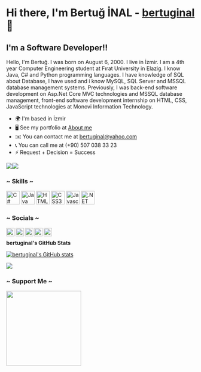 Hi there, I'm Bertuğ İNAL - [bertuginal][website]👋
=============================

I'm a Software Developer!!
-----------------------------

Hello, I'm Bertuğ. I was born on August 6, 2000. I live in İzmir. I am a 4th year Computer Engineering student at Fırat University in Elazig. I know Java, C# and Python programming languages. I have knowledge of SQL about Database, I have used and i know MySQL, SQL Server and MSSQL database management systems. Previously, I was back-end software development on Asp.Net Core MVC technologies and MSSQL database management, front-end software development internship on HTML, CSS, JavaScript technologies at Monovi Information Technology.

* 🌍  I'm based in İzmir
* 🖥️  See my portfolio at [About me](http://bertuginal.github.io/)
* ✉️  You can contact me at [bertuginal@yahoo.com](mailto:bertuginal@yahoo.com)
* 📞  You can call me at (+90) 507 038 33 23
* ⚡  Request + Decision = Success

<a href="https://twitter.com/bertug_inall" target="_blank" rel="noreferrer"><img
src="https://img.shields.io/twitter/follow/bertug_inall?logo=twitter&style=for-the-badge&color=0891b2&labelColor=1c1917"
/></a><a href="https://www.github.com/bertuginal" target="_blank" rel="noreferrer"><img
src="https://img.shields.io/github/followers/bertuginal?logo=github&style=for-the-badge&color=0891b2&labelColor=1c1917" /></a>

### ~ Skills ~

<p align="left">
<a href="https://docs.microsoft.com/en-us/dotnet/csharp/" target="_blank" rel="noreferrer"><img src="https://raw.githubusercontent.com/danielcranney/readme-generator/main/public/icons/skills/csharp-colored.svg" width="36" height="36" alt="C#" /></a>
<a href="https://www.oracle.com/java/" target="_blank" rel="noreferrer"><img src="https://raw.githubusercontent.com/danielcranney/readme-generator/main/public/icons/skills/java-colored.svg" width="36" height="36" alt="Java" /></a>  
<a href="https://developer.mozilla.org/en-US/docs/Glossary/HTML5" target="_blank" rel="noreferrer"><img src="https://raw.githubusercontent.com/danielcranney/readme-generator/main/public/icons/skills/html5-colored.svg" width="36" height="36" alt="HTML5" /></a> 
<a href="https://www.w3.org/TR/CSS/#css" target="_blank" rel="noreferrer"><img src="https://raw.githubusercontent.com/danielcranney/readme-generator/main/public/icons/skills/css3-colored.svg" width="36" height="36" alt="CSS3" /></a> 
<a href="https://developer.mozilla.org/en-US/docs/Web/JavaScript" target="_blank" rel="noreferrer"><img src="https://raw.githubusercontent.com/danielcranney/readme-generator/main/public/icons/skills/javascript-colored.svg" width="36" height="36" alt="Javascript" /></a> 
<a href="https://dotnet.microsoft.com/en-us/" target="_blank" rel="noreferrer"><img src="https://raw.githubusercontent.com/danielcranney/readme-generator/main/public/icons/skills/dot-net-colored.svg" width="36" height="36" alt=".NET" /></a>
</p>

### ~ Socials ~

[<img align="left" alt="bertuginal | Facebook" width="22px" src="https://cdn.jsdelivr.net/npm/simple-icons@v3/icons/facebook.svg" />][facebook]
[<img align="left" alt="bertuginal | YouTube" width="22px" src="https://cdn.jsdelivr.net/npm/simple-icons@v3/icons/youtube.svg" />][youtube]
[<img align="left" alt="bertuginal | Twitter" width="22px" src="https://cdn.jsdelivr.net/npm/simple-icons@v3/icons/twitter.svg" />][twitter]
[<img align="left" alt="bertuginal | LinkedIn" width="22px" src="https://cdn.jsdelivr.net/npm/simple-icons@v3/icons/linkedin.svg" />][linkedin]
[<img align="left" alt="bertuginal | Instagram" width="22px" src="https://cdn.jsdelivr.net/npm/simple-icons@v3/icons/instagram.svg" />][instagram]

[website]: https://www.facebook.com/bertug.inal.5
[facebook]: https://www.facebook.com/bertug.inal.5
[youtube]: https://www.youtube.com/channel/UChsLvmuSIuTyA_w_Bscz9mQ
[twitter]: https://twitter.com/bertug_inall?t=discDI9d6z6DDh65wDbqyg&s=08
[instagram]: https://www.instagram.com/bertug_inal/
[linkedin]: https://www.linkedin.com/in/bertu%C4%9F-inal-1874781ab
<br />

<b>bertuginal's GitHub Stats</b>

<a href="http://www.github.com/bertuginal"><img src="https://github-readme-stats.vercel.app/api?username=bertuginal&show_icons=true&hide=&count_private=true&title_color=0891b2&text_color=ffffff&icon_color=0891b2&bg_color=1c1917&hide_border=true&show_icons=true" alt="bertuginal's GitHub stats" /></a>

<a href="http://www.github.com/bertuginal"><img src="https://github-readme-streak-stats.herokuapp.com/?user=bertuginal&stroke=ffffff&background=1c1917&ring=0891b2&fire=0891b2&currStreakNum=ffffff&currStreakLabel=0891b2&sideNums=ffffff&sideLabels=ffffff&dates=ffffff&hide_border=true" /></a>

### ~ Support Me ~

<a href="https://www.buymeacoffee.com/bertuginal" /><img src="https://cdn.buymeacoffee.com/buttons/v2/default-yellow.png" width="200" /></a>
